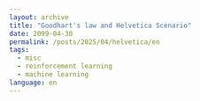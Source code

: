 ```yaml
---
layout: archive
title: "Goodhart's law and Helvetica Scenario"
date: 2099-04-30
permalink: /posts/2025/04/helvetica/en
tags:
  - misc
  - reinforcement learning
  - machine learning
language: en
---
```


